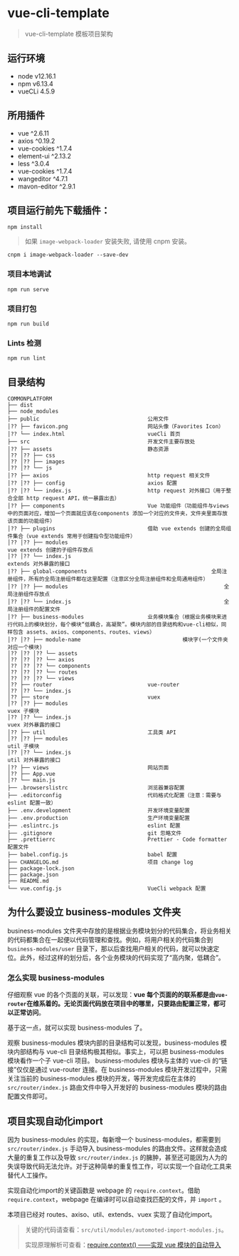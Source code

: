 # vue-cli-template
> vue-cli-template 模板项目架构

## 运行环境
+ node v12.16.1
+ npm v6.13.4
+ vueCLi 4.5.9

## 所用插件
+ vue ^2.6.11
+ axios ^0.19.2
+ vue-cookies ^1.7.4
+ element-ui ^2.13.2
+ less ^3.0.4
+ vue-cookies ^1.7.4
+ wangeditor ^4.7.1
+ mavon-editor ^2.9.1

## 项目运行前先下载插件：
```
npm install
```

> 如果 `image-webpack-loader` 安装失败, 请使用 cnpm 安装。
```
cnpm i image-webpack-loader --save-dev
```
### 项目本地调试

```
npm run serve
```

### 项目打包
```
npm run build
```

### Lints 检测
```
npm run lint
```

## 目录结构
```
COMMONPLATFORM
├── dist 
├── node_modules
├── public                                  公用文件
│?? ├── favicon.png                         网站头像（Favorites Icon）
│?? └── index.html                          vueCli 首页
├── src                                     开发文件主要存放处
│?? ├── assets                              静态资源
│?? │?? ├── css
│?? │?? ├── images
│?? │?? └── js
│?? ├── axios                               http request 相关文件
│?? │?? ├── config                          axios 配置
│?? │?? └── index.js                      	http request 对外接口（用于整合全部 http request API，统一暴露出去）
│?? ├── components                          Vue 功能组件（功能组件与views中的页面对应，增加一个页面就应该在components 添加一个对应的文件夹，文件夹里面存放该页面的功能组件）
│?? ├── plugins                             借助 vue extends 创建的全局组件集合（vue extends 常用于创建指令型功能组件）
│?? │?? ├── modules													vue extends 创建的子组件存放点
│?? │?? └── index.js 												extends 对外暴露的接口
|?? ├── global-components										全局注册组件，所有的全局注册组件都在这里配置（注意区分全局注册组件和全局通用组件）
│?? │?? ├── modules													全局注册组件存放点
│?? │?? └── index.js 												全局注册组件的配置文件
│?? ├── business-modules                    业务模块集合（根据业务模块来进行代码上的模块划分，每个模块“低耦合，高凝聚”。模块内部的目录结构和vue-cli相似，同样包含 assets、axios、components、routes、views）
│?? │?? ├── module-name						           模块字(一个文件夹对应一个模块)
│?? │?? │?? └── assets
│?? │?? │?? └── axios
│?? │?? │?? └── components
│?? │?? │?? └── routes
│?? │?? │?? └── views
│?? ├── router                              vue-router
│?? │?? └── index.js
│?? ├── store                               vuex
│?? │?? ├── modules													vuex 子模块
│?? │?? └── index.js 												vuex 对外暴露的接口
│?? ├── util                                工具类 API
│?? │?? ├── modules													util 子模块
│?? │?? └── index.js 												util 对外暴露的接口
│?? ├── views                               网站页面
│?? ├── App.vue
│?? └── main.js
├── .browserslistrc                         浏览器兼容配置
├── .editorconfig                           代码格式化配置（注意：需要与 eslint 配置一致）
├── .env.development                        开发环境变量配置
├── .env.production                         生产环境变量配置
├── .eslintrc.js                            eslint 配置
├── .gitignore                              git 忽略文件
├── .prettierrc                             Prettier - Code formatter 配置文件
├── babel.config.js                         babel 配置
├── CHANGELOG.md                            项目 change log
├── package-lock.json
├── package.json
├── README.md
└── vue.config.js                           VueCli webpack 配置

```

## 为什么要设立 business-modules 文件夹

business-modules 文件夹中存放的是根据业务模块划分的代码集合，将业务相关的代码都集合在一起便以代码管理和查找。例如，将用户相关的代码集合到 `business-modules/user` 目录下，那以后查找用户相关的代码，就可以快速定位。此外，经过这样的划分后，各个业务模块的代码实现了“高内聚，低耦合”。

### 怎么实现 business-modules

仔细观察 vue 的各个页面的关联，可以发现：**vue 每个页面的的联系都是由`vue-router`在维系着的。无论页面代码放在项目中的哪里，只要路由配置正常，都可以正常访问**。

基于这一点，就可以实现 business-modules 了。

观察 business-modules 模块内部的目录结构可以发现，business-modules 模块内部结构与 vue-cli 目录结构极其相似。事实上，可以把 business-modules 模块看作一个子 vue-cli 项目。 business-modules 模块与主体的 vue-cli 的“链接”仅仅是通过 vue-router 连接。在 business-modules 模块开发过程中，只需关注当前的 business-modules 模块的开发，等开发完成后在主体的 `src/router/index.js` 路由文件中导入开发好的 business-modules 模块的路由配置文件即可。



## 项目实现自动化import

因为 business-modules 的实现，每新增一个 business-modules，都需要到`src/router/index.js` 手动导入 business-modules 的路由文件。这样就会造成大量的重复工作以及导致 `src/router/index.js` 的臃肿，甚至还可能因为人为的失误导致代码无法允许。对于这种简单的重复性工作，可以实现一个自动化工具来替代人工操作。

实现自动化import的关键函数是 webpage 的 `require.context`。借助 `require.context`，webpage 在编译时可以自动查找匹配的文件，并 `import` 。

本项目已经对 routes、axiso、util、extends、vuex 实现了自动化import。
> 关键的代码请查看：`src/util/modules/automoted-import-modules.js`。
>
> 实现原理解析可查看：[require.context() ——实现 vue 模块的自动导入](https://blog.csdn.net/weixin_44869002/article/details/109702090)



